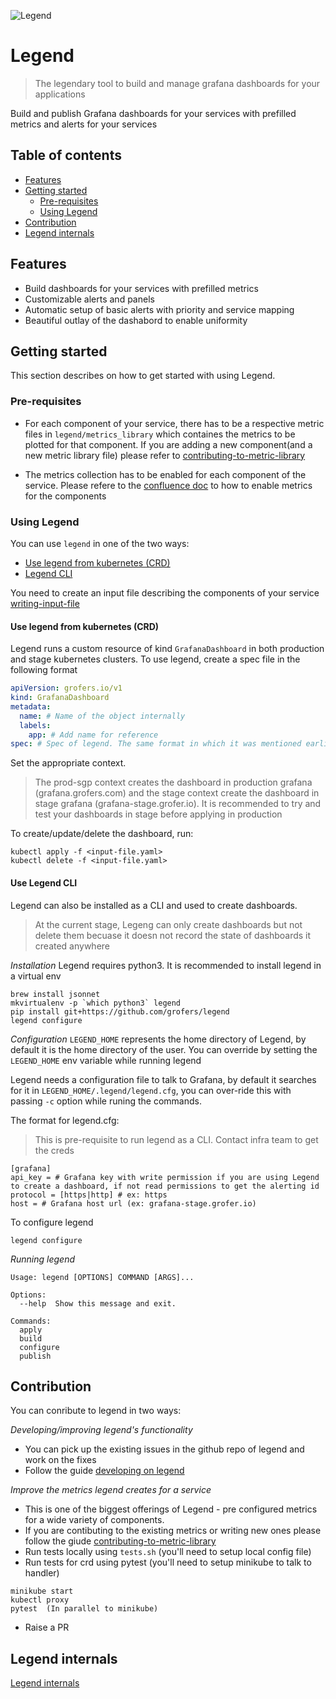 ![Legend](http://www.desigifs.com/sites/default/files/2013/BalaKrj2.gif)

# Legend
> The legendary tool to build and manage grafana dashboards for your applications

Build and publish Grafana dashboards for your services with prefilled metrics and alerts
for your services

## Table of contents
- [Features](#features)
- [Getting started](#getting-started)
  - [Pre-requisites](#pre-requisites)
  - [Using Legend](#using-legend)
- [Contribution](#contribution)
- [Legend internals](#legend-internals)

## Features

* Build dashboards for your services with prefilled metrics
* Customizable alerts and panels
* Automatic setup of basic alerts with priority and service mapping
* Beautiful outlay of the dashabord to enable uniformity

## Getting started

This section describes on how to get started with using Legend.

### Pre-requisites

* For each component of your service, there has to be a respective metric files in
`legend/metrics_library` which containes the metrics to be plotted for that component. If you are adding a new component(and a new metric library file) please refer to [contributing-to-metric-library](docs/contributing-to-metric-library.md)

* The metrics collection has to be enabled for each component of the service. Please refere to the [confluence doc](https://grofers.atlassian.net/wiki/spaces/IN/pages/1491140622/Exposing+metrics+on+services) to how to enable metrics for the components

### Using Legend

You can use `legend` in one of the two ways:
  * [Use legend from kubernetes (CRD)](#use-legend-from-kubernetes-(crd))
  * [Legend CLI](#legend-cli)

You need to create an input file describing the components of your service [writing-input-file](docs/writing-input-file.md)

#### Use legend from kubernetes (CRD)

Legend runs a custom resource of kind `GrafanaDashboard` in both production and stage kubernetes
clusters. To use legend, create a spec file in the following format

```yaml
apiVersion: grofers.io/v1
kind: GrafanaDashboard
metadata:
  name: # Name of the object internally
  labels:
    app: # Add name for reference
spec: # Spec of legend. The same format in which it was mentioned earlier
```

Set the appropriate context.
> The prod-sgp context creates the dashboard in production grafana (grafana.grofers.com) and the stage
> context create the dashboard in stage grafana (grafana-stage.grofer.io). It is recommended to try and
> test your dashboards in stage before applying in production

To create/update/delete the dashboard, run:

```shell
kubectl apply -f <input-file.yaml>
kubectl delete -f <input-file.yaml>
```

#### Use Legend CLI

Legend can also be installed as a CLI and used to create dashboards.
> At the current stage, Legeng can only create dashboards but not delete them becuase it doesn not
> record the state of dashboards it created anywhere

*Installation*
Legend requires python3. It is recommended to install legend in a virtual env
```shell
brew install jsonnet
mkvirtualenv -p `which python3` legend
pip install git+https://github.com/grofers/legend
legend configure
```

*Configuration*
`LEGEND_HOME` represents the home directory of Legend, by default it is the home directory of the user.
You can override by setting the `LEGEND_HOME` env variable while running legend

Legend needs a configuration file to talk to Grafana, by default it searches for it in `LEGEND_HOME/.legend/legend.cfg`, you can over-ride this with passing `-c` option while runing the commands.

The format for legend.cfg:
> This is pre-requisite to run legend as a CLI. Contact infra team to get the creds

```shell
[grafana]
api_key = # Grafana key with write permission if you are using Legend to create a dashboard, if not read permissions to get the alerting id
protocol = [https|http] # ex: https
host = # Grafana host url (ex: grafana-stage.grofer.io)
```

To configure legend
```shell
legend configure
```
*Running legend*
```shell
Usage: legend [OPTIONS] COMMAND [ARGS]...

Options:
  --help  Show this message and exit.

Commands:
  apply
  build
  configure
  publish
```

## Contribution
You can conribute to legend in two ways:

*Developing/improving legend's functionality*
* You can pick up the existing issues in the github repo of legend and work on the fixes
* Follow the guide [developing on legend](docs/developing-on-legend.md)

*Improve the metrics legend creates for a service*
* This is one of the biggest offerings of Legend - pre configured metrics for a wide variety of
components.
* If you are contibuting to the existing metrics or writing new ones please follow the giude [contributing-to-metric-library](docs/contributing-to-metric-library.md)
* Run tests locally using `tests.sh` (you'll need to setup local config file)
* Run tests for crd using pytest (you'll need to setup minikube to talk to handler)

```shell
minikube start
kubectl proxy
pytest  (In parallel to minikube)
```
* Raise a PR


## Legend internals

[Legend internals](docs/legend-internals.md)
